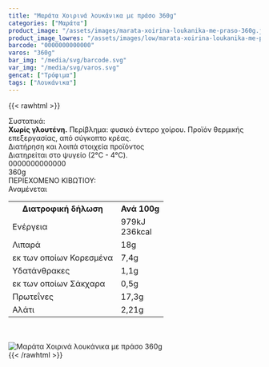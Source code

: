 ```yaml
---
title: "Μαράτα Xοιρινά λουκάνικα με πράσο 360g"
categories: ["Μαράτα"]
product_image: "/assets/images/marata-xoirina-loukanika-me-praso-360g.jpg"
product_image_lowres: "/assets/images/low/marata-xoirina-loukanika-me-praso-360g.jpg"
barcode: "0000000000000"
varos: "360g"
bar_img: "/media/svg/barcode.svg"
var_img: "/media/svg/varos.svg"
gencat: ["Τρόφιμα"]
tags: ["Λουκάνικα"]
---
```

{{< rawhtml >}}

<div class="sload373"><div class="product"><div id="sistatika">Συστατικά:</div><div class="alltext"><b>Χωρίς γλουτένη.</b> Περίβλημα: φυσικό έντερο χοίρου. Προϊόν θερμικής επεξεργασίας, από σύγκοπτο κρέας.</div><div id="loipa">Διατήρηση και λοιπά στοιχεία προϊόντος</div><div class="alltext">Διατηρείται στο ψυγείο (2°C - 4°C).</div><div id="barcode"><div id="barimage1"></div><span id="bartext">0000000000000</span></div><div id="varos"><div id="varosimage1"></div><span id="varostext">360g</span></div><div id="kivotio">ΠΕΡΙΕΧΟΜΕΝΟ ΚΙΒΩΤΙΟΥ:<br>Αναμένεται</div><div class="tabout"><table id="diatable"><tbody><tr><th>Διατροφική δήλωση</th><th>Ανά 100g</th></tr><tr><td class="texr2">Ενέργεια</td><td class="texr">979kJ<br>236kcal</td></tr><tr><td class="texr2">Λιπαρά</td><td class="texr">18g</td></tr><tr><td class="gray">εκ των οποίων Κορεσµένα</td><td class="gray2">7,4g</td></tr><tr><td class="texr2">Yδατάνθρακες</td><td class="texr">1,1g</td></tr><tr><td class="gray">εκ των οποίων Σάκχαρα</td><td class="gray2">0,5g</td></tr><tr><td class="texr2">Πρωτεΐνες</td><td class="texr">17,3g</td></tr><tr><td class="texr2">Αλάτι</td><td class="texr">2,21g</td></tr></tbody></table></div><br><br><div class="pimg"><img alt="Μαράτα Xοιρινά λουκάνικα με πράσο 360g" title="Μαράτα Xοιρινά λουκάνικα με πράσο 360g" src="/assets/images/marata-xoirina-loukanika-me-praso-360g.jpg"></div></div></div>
{{< /rawhtml >}}


